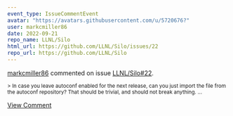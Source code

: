 ```yaml
---
event_type: IssueCommentEvent
avatar: "https://avatars.githubusercontent.com/u/5720676?"
user: markcmiller86
date: 2022-09-21
repo_name: LLNL/Silo
html_url: https://github.com/LLNL/Silo/issues/22
repo_url: https://github.com/LLNL/Silo
---
```


<a href='https://github.com/markcmiller86' target='_blank'>markcmiller86</a> commented on issue <a href='https://github.com/LLNL/Silo/issues/22' target='_blank'>LLNL/Silo#22</a>.

<small>> In case you leave autoconf enabled for the next release, can you just import the file from the autoconf repository? That should be trivial, and should not break anything....</small>

<a href='https://github.com/LLNL/Silo/issues/22' target='_blank'>View Comment</a>